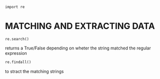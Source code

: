 ```{python}
import re
```

# MATCHING AND EXTRACTING DATA

```{python}
re.search()
```
returns a True/False depending on wheter the string matched the regular expression

```python
re.findall()
```
to stract the matching strings

